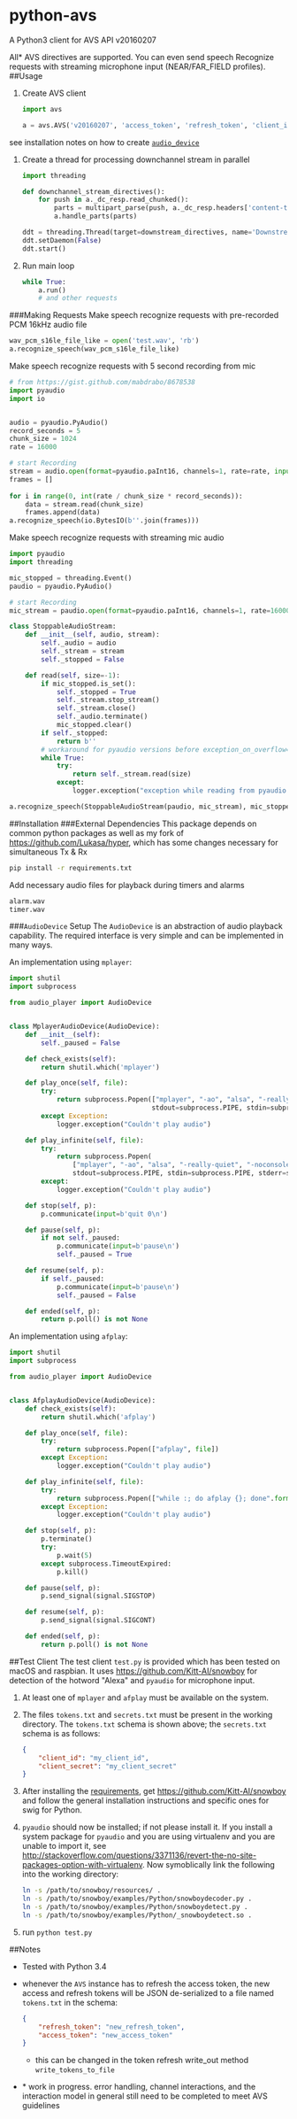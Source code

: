 # python-avs
A Python3 client for AVS API v20160207

All\* AVS directives are supported. You can even send speech Recognize requests with streaming microphone input (NEAR/FAR_FIELD profiles).
##Usage

1. Create AVS client
    ```python
    import avs
    
    a = avs.AVS('v20160207', 'access_token', 'refresh_token', 'client_id', 'client_secret', audio_device)
    ```
see installation notes on how to create [`audio_device`](#audiodevice-setup)
1. Create a thread for processing downchannel stream in parallel
    ```python
    import threading

    def downchannel_stream_directives():
        for push in a._dc_resp.read_chunked():
            parts = multipart_parse(push, a._dc_resp.headers['content-type'][0].decode())
            a.handle_parts(parts)

    ddt = threading.Thread(target=downstream_directives, name='Downstream Directives Thread')
    ddt.setDaemon(False)
    ddt.start()
    ```

1. Run main loop
    ```python
    while True:
        a.run()
        # and other requests
    ```

###Making Requests
Make speech recognize requests with pre-recorded PCM 16kHz audio file
```python
wav_pcm_s16le_file_like = open('test.wav', 'rb')
a.recognize_speech(wav_pcm_s16le_file_like)
```
Make speech recognize requests with 5 second recording from mic
```python
# from https://gist.github.com/mabdrabo/8678538
import pyaudio
import io


audio = pyaudio.PyAudio()
record_seconds = 5
chunk_size = 1024
rate = 16000

# start Recording
stream = audio.open(format=pyaudio.paInt16, channels=1, rate=rate, input=True, frames_per_buffer=chunk_size)
frames = []
 
for i in range(0, int(rate / chunk_size * record_seconds)):
    data = stream.read(chunk_size)
    frames.append(data)
a.recognize_speech(io.BytesIO(b''.join(frames)))
```
Make speech recognize requests with streaming mic audio
```python
import pyaudio
import threading

mic_stopped = threading.Event()
paudio = pyaudio.PyAudio()

# start Recording
mic_stream = paudio.open(format=pyaudio.paInt16, channels=1, rate=16000, input=True, frames_per_buffer=1024)

class StoppableAudioStream:
    def __init__(self, audio, stream):
        self._audio = audio
        self._stream = stream
        self._stopped = False

    def read(self, size=-1):
        if mic_stopped.is_set():
            self._stopped = True
            self._stream.stop_stream()
            self._stream.close()
            self._audio.terminate()
            mic_stopped.clear()
        if self._stopped:
            return b''
        # workaround for pyaudio versions before exception_on_overflow=False
        while True:
            try:
                return self._stream.read(size)
            except:
                logger.exception("exception while reading from pyaudio stream")

a.recognize_speech(StoppableAudioStream(paudio, mic_stream), mic_stopped)
```
##Installation
###External Dependencies
This package depends on common python packages as well as my fork of https://github.com/Lukasa/hyper, which has some changes necessary for simultaneous Tx & Rx
```bash
pip install -r requirements.txt
```
Add necessary audio files for playback during timers and alarms
```bash
alarm.wav
timer.wav
```
###`AudioDevice` Setup
The `AudioDevice` is an abstraction of audio playback capability. The required interface is very simple and can be implemented in many ways.

An implementation using `mplayer`:
```python
import shutil
import subprocess

from audio_player import AudioDevice


class MplayerAudioDevice(AudioDevice):
    def __init__(self):
        self._paused = False

    def check_exists(self):
        return shutil.which('mplayer')

    def play_once(self, file):
        try:
            return subprocess.Popen(["mplayer", "-ao", "alsa", "-really-quiet", "-noconsolecontrols", "-slave", file],
                                    stdout=subprocess.PIPE, stdin=subprocess.PIPE, stderr=subprocess.STDOUT)
        except Exception:
            logger.exception("Couldn't play audio")

    def play_infinite(self, file):
        try:
            return subprocess.Popen(
                ["mplayer", "-ao", "alsa", "-really-quiet", "-noconsolecontrols", "-slave", "-loop", "0", file],
                stdout=subprocess.PIPE, stdin=subprocess.PIPE, stderr=subprocess.STDOUT)
        except:
            logger.exception("Couldn't play audio")

    def stop(self, p):
        p.communicate(input=b'quit 0\n')

    def pause(self, p):
        if not self._paused:
            p.communicate(input=b'pause\n')
            self._paused = True

    def resume(self, p):
        if self._paused:
            p.communicate(input=b'pause\n')
            self._paused = False

    def ended(self, p):
        return p.poll() is not None
```
An implementation using `afplay`:
```python
import shutil
import subprocess

from audio_player import AudioDevice


class AfplayAudioDevice(AudioDevice):
    def check_exists(self):
        return shutil.which('afplay')

    def play_once(self, file):
        try:
            return subprocess.Popen(["afplay", file])
        except Exception:
            logger.exception("Couldn't play audio")

    def play_infinite(self, file):
        try:
            return subprocess.Popen(["while :; do afplay {}; done".format(file)], shell=True)
        except Exception:
            logger.exception("Couldn't play audio")

    def stop(self, p):
        p.terminate()
        try:
            p.wait(5)
        except subprocess.TimeoutExpired:
            p.kill()

    def pause(self, p):
        p.send_signal(signal.SIGSTOP)

    def resume(self, p):
        p.send_signal(signal.SIGCONT)

    def ended(self, p):
        return p.poll() is not None
```
##Test Client
The test client `test.py` is provided which has been tested on macOS and raspbian. It uses https://github.com/Kitt-AI/snowboy for detection of the hotword "Alexa" and `pyaudio` for microphone input.

1. At least one of `mplayer` and `afplay` must be available on the system.
2. The files `tokens.txt` and `secrets.txt` must be present in the working directory. The `tokens.txt` schema is shown above; the `secrets.txt` schema is as follows:

    ```json
    {
        "client_id": "my_client_id",
        "client_secret": "my_client_secret"
    }
    ```
3. After installing the [requirements](#external-dependencies), get https://github.com/Kitt-AI/snowboy and follow the general installation instructions and specific ones for swig for Python.

4. `pyaudio` should now be installed; if not please install it. If you install a system package for `pyaudio` and you are using virtualenv and you are unable to import it, see http://stackoverflow.com/questions/3371136/revert-the-no-site-packages-option-with-virtualenv. Now symoblically link the following into the working directory:

    ```bash
    ln -s /path/to/snowboy/resources/ .
    ln -s /path/to/snowboy/examples/Python/snowboydecoder.py .
    ln -s /path/to/snowboy/examples/Python/snowboydetect.py .
    ln -s /path/to/snowboy/examples/Python/_snowboydetect.so .    
    ```

4. run `python test.py`

##Notes
* Tested with Python 3.4
* whenever the `AVS` instance has to refresh the access token, the new access and refresh tokens will be JSON de-serialized to a file named `tokens.txt` in the schema:

    ```json
    {
        "refresh_token": "new_refresh_token",
        "access_token": "new_access_token"
    }
    ```
    * this can be changed in the token refresh write_out method `write_tokens_to_file`
* \* work in progress. error handling, channel interactions, and the interaction model in general still need to be completed to meet AVS guidelines
